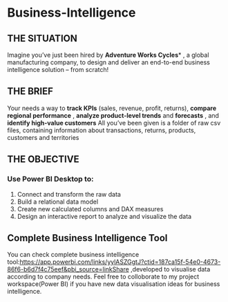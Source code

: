 # Business-Intelligence
## THE SITUATION
Imagine you’ve just been hired by **Adventure Works Cycles***
, a global manufacturing company, to design and deliver an end-to-end business intelligence solution – from scratch!
## THE BRIEF
Your needs a way to **track KPIs**
(sales, revenue, profit, returns),  **compare regional 
performance**
, **analyze product-level trends**
and **forecasts**
, and **identify high-value customers**
All you’ve been given is a folder of raw csv files, containing information about transactions, 
returns, products, customers and territories
## THE OBJECTIVE
### Use Power BI Desktop to:
1. Connect and transform the raw data
2. Build a relational data model
3. Create new calculated columns and DAX measures
4. Design an interactive report to analyze and visualize the data
## Complete Business Intelligence Tool
You can check complete business intelligence tool:https://app.powerbi.com/links/yylASZGgtJ?ctid=187ca15f-54e0-4673-86f6-b6d7f4c75eef&pbi_source=linkShare ,developed to visualise data according to company needs. Feel free to colloborate to my project workspace(Power BI) if you have new data visualisation ideas for business intelligence.
